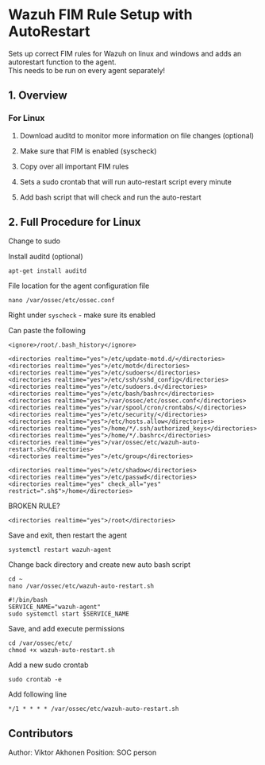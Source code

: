 # Wazuh FIM Rule Setup with AutoRestart 

Sets up correct FIM rules for Wazuh on linux and windows and adds an autorestart function to the agent.\
This needs to be run on every agent separately!

## 1. Overview  

### For Linux 

1. Download auditd to monitor more information on file changes (optional)

2. Make sure that FIM is enabled (syscheck)

3. Copy over all important FIM rules

4. Sets a sudo crontab that will run auto-restart script every minute

5. Add bash script that will check and run the auto-restart


## 2. Full Procedure for Linux

Change to sudo

Install auditd (optional)
```
apt-get install auditd
```

File location for the agent configuration file

```
nano /var/ossec/etc/ossec.conf
```

Right under `syscheck` - make sure its enabled

Can paste the following
```
<ignore>/root/.bash_history</ignore>

<directories realtime="yes">/etc/update-motd.d/</directories>
<directories realtime="yes">/etc/motd</directories>
<directories realtime="yes">/etc/sudoers</directories>
<directories realtime="yes">/etc/ssh/sshd_config</directories>
<directories realtime="yes">/etc/sudoers.d</directories>
<directories realtime="yes">/etc/bash/bashrc</directories>
<directories realtime="yes">/var/ossec/etc/ossec.conf</directories>
<directories realtime="yes">/var/spool/cron/crontabs/</directories>
<directories realtime="yes">/etc/security/</directories>
<directories realtime="yes">/etc/hosts.allow</directories>
<directories realtime="yes">/home/*/.ssh/authorized_keys</directories>
<directories realtime="yes">/home/*/.bashrc</directories>
<directories realtime="yes">/var/ossec/etc/wazuh-auto-restart.sh</directories>
<directories realtime="yes">/etc/group</directories>

<directories realtime="yes">/etc/shadow</directories>
<directories realtime="yes">/etc/passwd</directories>
<directories realtime="yes" check_all="yes" restrict=".sh$">/home</directories>
```

BROKEN RULE?
```
<directories realtime="yes">/root</directories>
```

Save and exit, then restart the agent
```
systemctl restart wazuh-agent
```

Change back directory and create new auto bash script
```
cd ~
nano /var/ossec/etc/wazuh-auto-restart.sh

#!/bin/bash
SERVICE_NAME="wazuh-agent"
sudo systemctl start $SERVICE_NAME
```

Save, and add execute permissions
```
cd /var/ossec/etc/
chmod +x wazuh-auto-restart.sh
```

Add a new sudo crontab
```
sudo crontab -e
```

Add following line
```
*/1 * * * * /var/ossec/etc/wazuh-auto-restart.sh
```

## Contributors

Author: Viktor Akhonen
Position: SOC person
